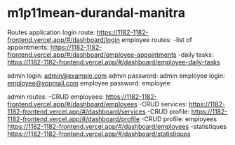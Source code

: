 # m1p11mean-durandal-manitra

Routes application
login route:
  https://1182-1182-frontend.vercel.app/#/dashboard/login
employee routes:
  -list of appointments:
    https://1182-1182-frontend.vercel.app/#/dashboard/employee-appointments
  -daily tasks: 
    https://1182-1182-frontend.vercel.app/#/dashboard/employee-daily-tasks

admin login: admin@example.com
admin password: admin
employee login: employee@yopmail.com
employee password: employee

admin routes:
  -CRUD employees:
    https://1182-1182-frontend.vercel.app/#/dashboard/employees
  -CRUD services:
    https://1182-1182-frontend.vercel.app/#/dashboard/services
  -CRUD profile:
    https://1182-1182-frontend.vercel.app/#/dashboard/profile
  -CRUD profile: employees
    https://1182-1182-frontend.vercel.app/#/dashboard/employees
  -statistiques
   https://1182-1182-frontend.vercel.app/#/dashboard/statistiques

